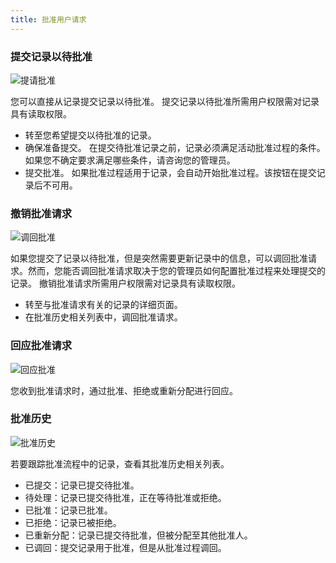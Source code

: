```yaml
---
title: 批准用户请求
---
```


### 提交记录以待批准
![提请批准](/assets/help/approval/提请批准.png)

您可以直接从记录提交记录以待批准。
提交记录以待批准所需用户权限需对记录具有读取权限。
- 转至您希望提交以待批准的记录。
- 确保准备提交。
在提交待批准记录之前，记录必须满足活动批准过程的条件。如果您不确定要求满足哪些条件，请咨询您的管理员。
- 提交批准。
如果批准过程适用于记录，会自动开始批准过程。该按钮在提交记录后不可用。

### 撤销批准请求
![调回批准](/assets/help/approval/调回批准.png)

如果您提交了记录以待批准，但是突然需要更新记录中的信息，可以调回批准请求。然而，您能否调回批准请求取决于您的管理员如何配置批准过程来处理提交的记录。
撤销批准请求所需用户权限需对记录具有读取权限。
- 转至与批准请求有关的记录的详细页面。
- 在批准历史相关列表中，调回批准请求。

### 回应批准请求
![回应批准](/assets/help/approval/回应批准.png)

您收到批准请求时，通过批准、拒绝或重新分配进行回应。

### 批准历史
![批准历史](/assets/help/approval/批准历史.png)

若要跟踪批准流程中的记录，查看其批准历史相关列表。
- 已提交：记录已提交待批准。
- 待处理：记录已提交待批准，正在等待批准或拒绝。
- 已批准：记录已批准。
- 已拒绝：记录已被拒绝。
- 已重新分配：记录已提交待批准，但被分配至其他批准人。
- 已调回：提交记录用于批准，但是从批准过程调回。
